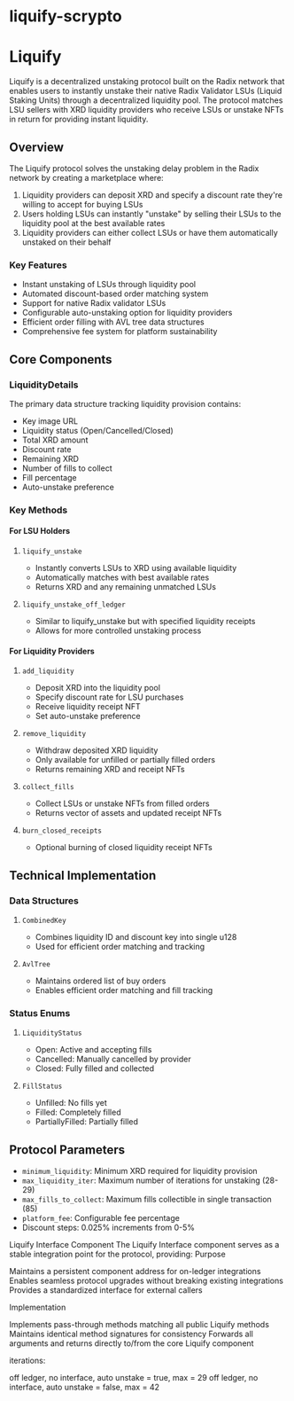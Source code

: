 
# liquify-scrypto

# Liquify

Liquify is a decentralized unstaking protocol built on the Radix network that enables users to instantly unstake their native Radix Validator LSUs (Liquid Staking Units) through a decentralized liquidity pool. The protocol matches LSU sellers with XRD liquidity providers who receive LSUs or unstake NFTs in return for providing instant liquidity.

## Overview

The Liquify protocol solves the unstaking delay problem in the Radix network by creating a marketplace where:

1. Liquidity providers can deposit XRD and specify a discount rate they're willing to accept for buying LSUs
2. Users holding LSUs can instantly "unstake" by selling their LSUs to the liquidity pool at the best available rates
3. Liquidity providers can either collect LSUs or have them automatically unstaked on their behalf

### Key Features

- Instant unstaking of LSUs through liquidity pool
- Automated discount-based order matching system
- Support for native Radix validator LSUs
- Configurable auto-unstaking option for liquidity providers
- Efficient order filling with AVL tree data structures
- Comprehensive fee system for platform sustainability

## Core Components

### LiquidityDetails

The primary data structure tracking liquidity provision contains:

- Key image URL
- Liquidity status (Open/Cancelled/Closed)
- Total XRD amount
- Discount rate
- Remaining XRD
- Number of fills to collect
- Fill percentage
- Auto-unstake preference

### Key Methods

#### For LSU Holders

1. `liquify_unstake`
   - Instantly converts LSUs to XRD using available liquidity
   - Automatically matches with best available rates
   - Returns XRD and any remaining unmatched LSUs

2. `liquify_unstake_off_ledger`
   - Similar to liquify_unstake but with specified liquidity receipts
   - Allows for more controlled unstaking process

#### For Liquidity Providers

1. `add_liquidity`
   - Deposit XRD into the liquidity pool
   - Specify discount rate for LSU purchases
   - Receive liquidity receipt NFT
   - Set auto-unstake preference

2. `remove_liquidity`
   - Withdraw deposited XRD liquidity
   - Only available for unfilled or partially filled orders
   - Returns remaining XRD and receipt NFTs

3. `collect_fills`
   - Collect LSUs or unstake NFTs from filled orders
   - Returns vector of assets and updated receipt NFTs

4. `burn_closed_receipts`
   - Optional burning of closed liquidity receipt NFTs

## Technical Implementation

### Data Structures

1. `CombinedKey`
   - Combines liquidity ID and discount key into single u128
   - Used for efficient order matching and tracking

2. `AvlTree`
   - Maintains ordered list of buy orders
   - Enables efficient order matching and fill tracking

### Status Enums

1. `LiquidityStatus`
   - Open: Active and accepting fills
   - Cancelled: Manually cancelled by provider
   - Closed: Fully filled and collected

2. `FillStatus`
   - Unfilled: No fills yet
   - Filled: Completely filled
   - PartiallyFilled: Partially filled

## Protocol Parameters

- `minimum_liquidity`: Minimum XRD required for liquidity provision
- `max_liquidity_iter`: Maximum number of iterations for unstaking (28-29)
- `max_fills_to_collect`: Maximum fills collectible in single transaction (85)
- `platform_fee`: Configurable fee percentage
- Discount steps: 0.025% increments from 0-5%



Liquify Interface Component
The Liquify Interface component serves as a stable integration point for the protocol, providing:
Purpose

Maintains a persistent component address for on-ledger integrations
Enables seamless protocol upgrades without breaking existing integrations
Provides a standardized interface for external callers

Implementation

Implements pass-through methods matching all public Liquify methods
Maintains identical method signatures for consistency
Forwards all arguments and returns directly to/from the core Liquify component





iterations:

off ledger, no interface, auto unstake = true, max = 29
off ledger, no interface, auto unstake = false, max = 42

